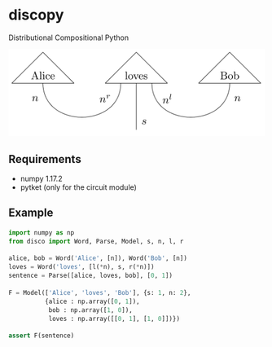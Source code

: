 # discopy
Distributional Compositional Python

![Alice loves Bob.](figures/alice-loves-bob.png)

## Requirements

* numpy 1.17.2
* pytket (only for the circuit module)

## Example

```python
import numpy as np
from disco import Word, Parse, Model, s, n, l, r

alice, bob = Word('Alice', [n]), Word('Bob', [n])
loves = Word('loves', [l(*n), s, r(*n)])
sentence = Parse([alice, loves, bob], [0, 1])

F = Model(['Alice', 'loves', 'Bob'], {s: 1, n: 2},
          {alice : np.array([0, 1]),
           bob : np.array([1, 0]),
           loves : np.array([[0, 1], [1, 0]])})

assert F(sentence)
```
